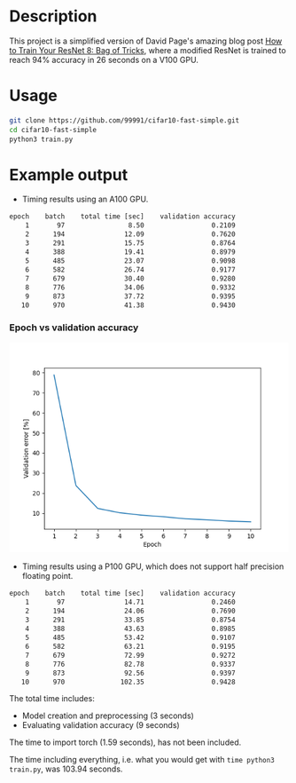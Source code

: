 # Description

This project is a simplified version of David Page's amazing blog post [How to Train Your ResNet 8: Bag of Tricks](https://myrtle.ai/learn/how-to-train-your-resnet-8-bag-of-tricks/), where a modified ResNet is trained to reach 94% accuracy in 26 seconds on a V100 GPU.

# Usage

```bash
git clone https://github.com/99991/cifar10-fast-simple.git
cd cifar10-fast-simple
python3 train.py
```

# Example output

* Timing results using an A100 GPU.

```
epoch    batch    total time [sec]    validation accuracy 
    1       97                8.50                 0.2109
    2      194               12.09                 0.7620
    3      291               15.75                 0.8764
    4      388               19.41                 0.8979
    5      485               23.07                 0.9098
    6      582               26.74                 0.9177
    7      679               30.40                 0.9280
    8      776               34.06                 0.9332
    9      873               37.72                 0.9395
   10      970               41.38                 0.9430
```

### Epoch vs validation accuracy

![epoch vs validation accuracy](https://raw.githubusercontent.com/99991/cifar10-fast-simple/main/doc/a100_epoch_vs_validation_error.png)

* Timing results using a P100 GPU, which does not support half precision floating point.

```
epoch    batch    total time [sec]    validation accuracy 
    1       97               14.71                 0.2460
    2      194               24.06                 0.7690
    3      291               33.85                 0.8754
    4      388               43.63                 0.8985
    5      485               53.42                 0.9107
    6      582               63.21                 0.9195
    7      679               72.99                 0.9272
    8      776               82.78                 0.9337
    9      873               92.56                 0.9397
   10      970              102.35                 0.9428
```

The total time includes:

* Model creation and preprocessing (3 seconds)
* Evaluating validation accuracy (9 seconds)

The time to import torch (1.59 seconds), has not been included.

The time including everything, i.e. what you would get with `time python3 train.py`, was 103.94 seconds.
